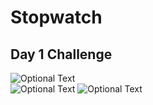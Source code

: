 # Stopwatch
## Day 1 Challenge

![Optional Text](../master/day1.gif) </br>
![Optional Text](../master/Screenshot_1.png)
![Optional Text](../master/Screenshot_3.png)
